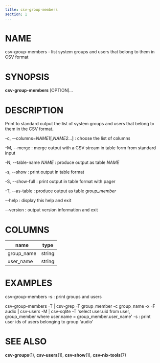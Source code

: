 ```yaml
---
title: csv-group-members
section: 1
...
```


# NAME #

csv-group-members - list system groups and users that belong to them in CSV format

# SYNOPSIS #

**csv-group-members** [OPTION]...

# DESCRIPTION #

Print to standard output the list of system groups and users that belong to them
in the CSV format.

-c, --columns=*NAME1*[,*NAME2*...]
:   choose the list of columns

-M, --merge
:   merge output with a CSV stream in table form from standard input

-N, --table-name *NAME*
:   produce output as table *NAME*

-s, --show
:   print output in table format

-S, --show-full
:   print output in table format with pager

-T, --as-table
:   produce output as table *group_member*

--help
:   display this help and exit

--version
:   output version information and exit

# COLUMNS #

| name       | type   |
|------------|--------|
| group_name | string |
| user_name  | string |

# EXAMPLES #

csv-group-members -s
:   print groups and users

csv-group-members -T | csv-grep -T group_member -c group_name -x -F audio | csv-users -M | csv-sqlite -T 'select user.uid from user, group_member where user.name = group_member.user_name' -s
:   print user ids of users belonging to group 'audio'

# SEE ALSO #

**csv-groups**(1), **csv-users**(1), **csv-show**(1), **csv-nix-tools**(7)
